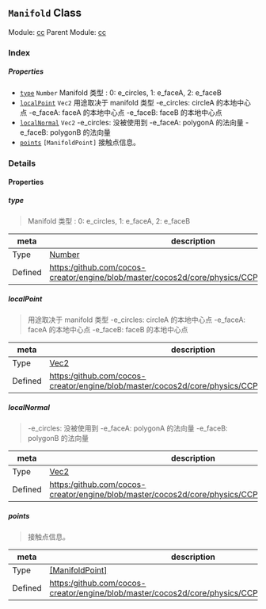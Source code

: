 ## `Manifold` Class



Module: [cc](../modules/cc.md)
Parent Module: [cc](../modules/cc.md)






### Index

##### Properties

  - [`type`](#type) `Number` Manifold 类型 :  0: e_circles, 1: e_faceA, 2: e_faceB
  - [`localPoint`](#localpoint) `Vec2` 用途取决于 manifold 类型
-e_circles: circleA 的本地中心点
-e_faceA: faceA 的本地中心点
-e_faceB: faceB 的本地中心点
  - [`localNormal`](#localnormal) `Vec2` -e_circles: 没被使用到
-e_faceA: polygonA 的法向量
-e_faceB: polygonB 的法向量
  - [`points`](#points) `[ManifoldPoint]` 接触点信息。





### Details


#### Properties


##### type

> Manifold 类型 :  0: e_circles, 1: e_faceA, 2: e_faceB

| meta | description |
|------|-------------|
| Type | <a href="https://developer.mozilla.org/en/JavaScript/Reference/Global_Objects/Number" class="crosslink external" target="_blank">Number</a> |
| Defined | [https:/github.com/cocos-creator/engine/blob/master/cocos2d/core/physics/CCPhysicsContact.js:106](https:/github.com/cocos-creator/engine/blob/master/cocos2d/core/physics/CCPhysicsContact.js#L106) |



##### localPoint

> 用途取决于 manifold 类型
-e_circles: circleA 的本地中心点
-e_faceA: faceA 的本地中心点
-e_faceB: faceB 的本地中心点

| meta | description |
|------|-------------|
| Type | <a href="../classes/Vec2.html" class="crosslink">Vec2</a> |
| Defined | [https:/github.com/cocos-creator/engine/blob/master/cocos2d/core/physics/CCPhysicsContact.js:115](https:/github.com/cocos-creator/engine/blob/master/cocos2d/core/physics/CCPhysicsContact.js#L115) |



##### localNormal

> -e_circles: 没被使用到
-e_faceA: polygonA 的法向量
-e_faceB: polygonB 的法向量

| meta | description |
|------|-------------|
| Type | <a href="../classes/Vec2.html" class="crosslink">Vec2</a> |
| Defined | [https:/github.com/cocos-creator/engine/blob/master/cocos2d/core/physics/CCPhysicsContact.js:129](https:/github.com/cocos-creator/engine/blob/master/cocos2d/core/physics/CCPhysicsContact.js#L129) |



##### points

> 接触点信息。

| meta | description |
|------|-------------|
| Type | <a href="../classes/ManifoldPoint.html" class="crosslink">[ManifoldPoint]</a> |
| Defined | [https:/github.com/cocos-creator/engine/blob/master/cocos2d/core/physics/CCPhysicsContact.js:142](https:/github.com/cocos-creator/engine/blob/master/cocos2d/core/physics/CCPhysicsContact.js#L142) |






